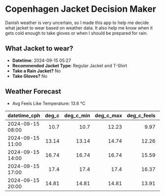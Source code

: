 
# Copenhagen Jacket Decision Maker

Danish weather is very uncertain, so I made this app to help me decide what jacket to wear based on weather data. 
It also help me know when it gets cold enough to take gloves or when I should be prepared for rain.

## What Jacket to wear?

- **Datetime**: 2024-09-15 05:27
- **Recommended Jacket Type**: Regular Jacket and T-Shirt
- **Take a Rain Jacket?** No
- **Take Gloves?** No

## Weather Forecast
- Avg Feels Like Temperature: 13.6 °C

| datetime_cph     |   deg_c |   deg_c_min |   deg_c_max |   deg_c_feels | weather   | wind   | rain   |
|:-----------------|--------:|------------:|------------:|--------------:|:----------|:-------|:-------|
| 2024-09-15 08:00 |   10.7  |       10.7  |       12.23 |          9.97 | Clear     | Low    | None   |
| 2024-09-15 11:00 |   13.14 |       13.14 |       14.74 |         12.26 | Clouds    | Low    | None   |
| 2024-09-15 14:00 |   16.74 |       16.74 |       16.74 |         15.59 | Clouds    | Low    | None   |
| 2024-09-15 17:00 |   17.4  |       17.4  |       17.4  |         16.37 | Clear     | Low    | None   |
| 2024-09-15 20:00 |   14.81 |       14.81 |       14.81 |         13.91 | Clear     | Low    | None   |
        